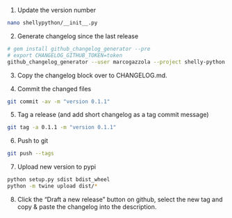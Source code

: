 1.  Update the version number
``` bash
nano shellypython/__init__.py
```

2.  Generate changelog since the last release
``` bash
# gem install github_changelog_generator --pre
# export CHANGELOG_GITHUB_TOKEN=token
github_changelog_generator --user marcogazzola --project shelly-python --since-tag 0.0.2 -o newchanges
```

3.  Copy the changelog block over to CHANGELOG.md.

4.  Commit the changed files
``` bash
git commit -av -m "version 0.1.1"
```

5.  Tag a release (and add short changelog as a tag commit message)
``` bash
git tag -a 0.1.1 -m "version 0.1.1"
```

6.  Push to git
``` bash
git push --tags
```

7.  Upload new version to pypi
``` bash
python setup.py sdist bdist_wheel
python -m twine upload dist/*
```

8.  Click the “Draft a new release” button on github, select the new tag
    and copy & paste the changelog into the description.